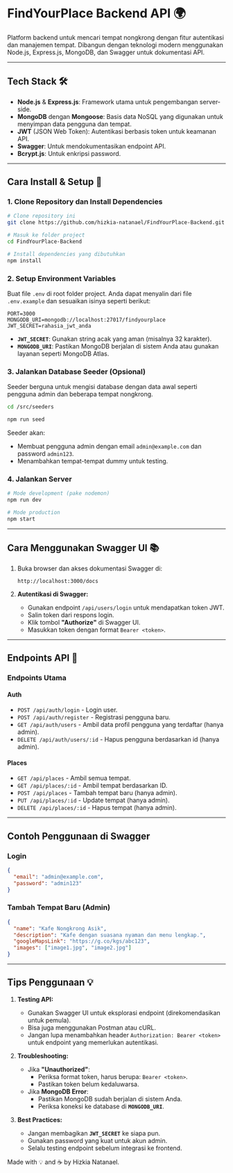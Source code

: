 # **FindYourPlace Backend API** 🌍  
Platform backend untuk mencari tempat nongkrong dengan fitur autentikasi dan manajemen tempat. Dibangun dengan teknologi modern menggunakan Node.js, Express.js, MongoDB, dan Swagger untuk dokumentasi API.

---

## **Tech Stack** 🛠  
- **Node.js** & **Express.js**: Framework utama untuk pengembangan server-side.  
- **MongoDB** dengan **Mongoose**: Basis data NoSQL yang digunakan untuk menyimpan data pengguna dan tempat.  
- **JWT** (JSON Web Token): Autentikasi berbasis token untuk keamanan API.  
- **Swagger**: Untuk mendokumentasikan endpoint API.  
- **Bcrypt.js**: Untuk enkripsi password.  

---

## **Cara Install & Setup** 🔧  

### 1. **Clone Repository dan Install Dependencies**

```bash
# Clone repository ini
git clone https://github.com/hizkia-natanael/FindYourPlace-Backend.git

# Masuk ke folder project
cd FindYourPlace-Backend

# Install dependencies yang dibutuhkan
npm install
```

### 2. **Setup Environment Variables**

Buat file `.env` di root folder project. Anda dapat menyalin dari file `.env.example` dan sesuaikan isinya seperti berikut:

```env
PORT=3000
MONGODB_URI=mongodb://localhost:27017/findyourplace
JWT_SECRET=rahasia_jwt_anda
```

- **`JWT_SECRET`**: Gunakan string acak yang aman (misalnya 32 karakter).  
- **`MONGODB_URI`**: Pastikan MongoDB berjalan di sistem Anda atau gunakan layanan seperti MongoDB Atlas.

### 3. **Jalankan Database Seeder (Opsional)**

Seeder berguna untuk mengisi database dengan data awal seperti pengguna admin dan beberapa tempat nongkrong.

```bash
cd /src/seeders
```

```bash
npm run seed
```

Seeder akan:
- Membuat pengguna admin dengan email `admin@example.com` dan password `admin123`.
- Menambahkan tempat-tempat dummy untuk testing.

### 4. **Jalankan Server**

```bash
# Mode development (pake nodemon)
npm run dev

# Mode production
npm start
```

---

## **Cara Menggunakan Swagger UI** 📚

1. Buka browser dan akses dokumentasi Swagger di:
   ```
   http://localhost:3000/docs
   ```

2. **Autentikasi di Swagger:**
   - Gunakan endpoint `/api/users/login` untuk mendapatkan token JWT.
   - Salin token dari respons login.
   - Klik tombol **"Authorize"** di Swagger UI.
   - Masukkan token dengan format `Bearer <token>`.

---

## **Endpoints API** 🚀

### **Endpoints Utama**
#### **Auth**
- `POST /api/auth/login` - Login user.
- `POST /api/auth/register` - Registrasi pengguna baru.
- `GET /api/auth/users` - Ambil data profil pengguna yang terdaftar (hanya admin).
- `DELETE /api/auth/users/:id` - Hapus pengguna berdasarkan id (hanya admin).

#### **Places**
- `GET /api/places` - Ambil semua tempat.
- `GET /api/places/:id` - Ambil tempat berdasarkan ID.
- `POST /api/places` - Tambah tempat baru (hanya admin).
- `PUT /api/places/:id` - Update tempat (hanya admin).
- `DELETE /api/places/:id` - Hapus tempat (hanya admin).

---

## **Contoh Penggunaan di Swagger**

### **Login**
```json
{
  "email": "admin@example.com",
  "password": "admin123"
}
```

### **Tambah Tempat Baru (Admin)**
```json
{
  "name": "Kafe Nongkrong Asik",
  "description": "Kafe dengan suasana nyaman dan menu lengkap.",
  "googleMapsLink": "https://g.co/kgs/abc123",
  "images": ["image1.jpg", "image2.jpg"]
}
```

---

## **Tips Penggunaan** 💡

1. **Testing API:**
   - Gunakan Swagger UI untuk eksplorasi endpoint (direkomendasikan untuk pemula).
   - Bisa juga menggunakan Postman atau cURL.
   - Jangan lupa menambahkan header `Authorization: Bearer <token>` untuk endpoint yang memerlukan autentikasi.

2. **Troubleshooting:**
   - Jika **"Unauthorized"**:
     - Periksa format token, harus berupa: `Bearer <token>`.
     - Pastikan token belum kedaluwarsa.
   - Jika **MongoDB Error**:
     - Pastikan MongoDB sudah berjalan di sistem Anda.
     - Periksa koneksi ke database di **`MONGODB_URI`**.

3. **Best Practices:**
   - Jangan membagikan **`JWT_SECRET`** ke siapa pun.
   - Gunakan password yang kuat untuk akun admin.
   - Selalu testing endpoint sebelum integrasi ke frontend.


Made with 💡 and ☕ by Hizkia Natanael.
